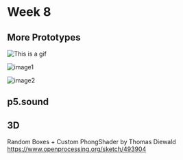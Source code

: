 # Week 8

## More Prototypes

![This is a gif](https://github.com/KristineGudmundsen/CodeWords/raw/master/SKO/Week%207/LayersGif.gif)

![image1](https://github.com/KristineGudmundsen/CodeWords/raw/master/SKO/Week%207/Layers.png)

![image2](https://github.com/KristineGudmundsen/CodeWords/raw/master/SKO/Week%207/3D.png)

## p5.sound

## 3D
Random Boxes + Custom PhongShader by Thomas Diewald https://www.openprocessing.org/sketch/493904
